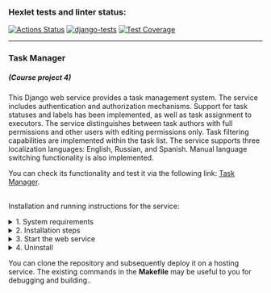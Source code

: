 ### Hexlet tests and linter status:
[![Actions Status](https://github.com/dmkael/python-project-52/actions/workflows/hexlet-check.yml/badge.svg)](https://github.com/dmkael/python-project-52/actions)
[![django-tests](https://github.com/dmkael/python-project-52/actions/workflows/my_workflow.yaml/badge.svg)](https://github.com/dmkael/python-project-52/actions/workflows/my_workflow.yaml)
[![Test Coverage](https://api.codeclimate.com/v1/badges/30a8e8070441ff48b263/test_coverage)](https://codeclimate.com/github/dmkael/python-project-52/test_coverage)



---

### Task Manager
##### (Course project 4)
This Django web service provides a task management system. The service includes authentication and authorization mechanisms. Support for task statuses and labels has been implemented, as well as task assignment to executors. The service distinguishes between task authors with full permissions and other users with editing permissions only. Task filtering capabilities are implemented within the task list. The service supports three localization languages: English, Russian, and Spanish. Manual language switching functionality is also implemented.

You can check its functionality and test it via the following link: [Task Manager](https://python-project-52-4ipl.onrender.com).

\
Installation and running instructions for the service:

<details>
<summary>1. System requirements</summary>

- Python 3.10 or above ([download](https://www.python.org/downloads/))
- GIT-client ([download](https://git-scm.com/downloads/))
- PostgreSQL server with database ([download](https://www.postgresql.org/download/))
- Account and active API-key for the error collector service [Rollbar](https://rollbar.com/)

</details>

<details>
<summary>2. Installation steps</summary>

- __Linux__:
  - for current user:

      ```
    python3 -m pip install --user git+https://github.com/dmkael/python-project-52.git
      ```

  - to the system (using the built-in Python version) or to a virtual environment:

      ```
    python3 -m pip install git+https://github.com/dmkael/python-project-52.git
      ```

- __Windows__:
  - for current user:

      ```
    py -m pip install --user git+https://github.com/dmkael/python-project-52.git
      ```

  - to the system (using the built-in Python version) or to a virtual environment:

      ```
    py -m pip install git+https://github.com/dmkael/python-project-52.git
      ```

  _NOTE: During installation of the package "for user," it's necessary for the user-specific package directory to be accessible in the PATH variable. Detailed information:_
  _[Installing to the user documentation](https://packaging.python.org/en/latest/tutorials/installing-packages/#installing-to-the-user-site)_

For the service to function, three environment variables are required:

1. __SECRET_KEY__ - for the application to operate (you can generate any value yourself)
2. __DATABASE_URL__ - The path to your prepared database as a Uniform Resource Identifier (URI): _postgres://{user}:{password}@{hostname}:{port}/{database-name}_
3. __ROLLBAR_ACCESS_TOKEN__ - with "access_token" value from Rollbar service.


  You can use the `python-dotenv` package and specify variables in a `.env` file located in the root of the package.
  Alternatively, you can set the variables directly in the operating system environment:
- __Linux (Ubuntu):__

  - Show available:
    ```
    printenv
    ```
  - Set for the user by specifying a value of MY_VAR=VALUE:
    ```
    echo MY_VAR=VALUE >> $HOME/.bashrc
    ```
  - Set for the system by specifying a value of MY_VAR=VALUE:
    ```
    sudo echo MY_VAR=VALUE >> /etc/environment
    ```
    _Alternatively, you can manually edit the specified files using a text editor like nano._


- __Windows:__
  - To run in the command line __cmd__ or __PowerShell__ as an administrator, or in the __Run__ menu, which opens with the __WIN + R__ keystroke combination (_Launching from the Run menu may start without administrator privileges, which prevents changing system variables_):
    ```
    rundll32.exe sysdm.cpl,EditEnvironmentVariables
    ```

After adding environment variables, you need to perform database migrations and collect static files in Django.:

- __Linux:__

  - run command:
    ```
    python3 $(pip show hexlet-code | grep -oP 'Location: \K.*')/task_manager/django_manage/manage.py migrate && python3 $(pip show hexlet-code | grep -oP 'Location: \K.*')/task_manager/django_manage/manage.py collectstatic
  
    ```

- __Windows:__
  
  - run command in __PowerShell__:
    ```
    <# apply migrations and collect static files #>
    $location = (pip show hexlet-code | Select-String -Pattern 'Location: (.*)' | ForEach-Object {
        if ($_.Matches.Count -gt 0) {
            $_.Matches[0].Groups[1].Value
        }
    }); $manager = "$location\task_manager\django_manage\manage.py"; Write-Output $manager; py "$manager" migrate; py "$manager" collectstatic --no-input

    ```

You also need to specify allowed hosts in the `ALLOWED_HOSTS` section of the `settings.py` file for the service to function correctly.:

- __Linux:__

  - run command:
    ```
    nano $(pip show hexlet-code | grep -oP 'Location: \K.*')/task_manager/settings.py

    ```

- __Windows:__

  - run command in __PowerShell__:
    ```
    $location = (pip show hexlet-code | Select-String -Pattern 'Location: (.*)' | ForEach-Object {
         if ($_.Matches.Count -gt 0) {
             $_.Matches[0].Groups[1].Value
         }
    }); notepad.exe $location\task_manager\settings.py;

    ```
Installation is now complete!
</details>

<details>
<summary>3. Start the web service</summary>

After installation, the web service is ready to be started. Optionally, you can set the environment variable __PORT__ to specify the port for the web service. If the variable is not set, the default value of __8000__ will be used. You can start it with the following commands:

- __Linux:__

  run using __Django__ using debugging::
  ```
  export DEBUG=True; python3 $(pip show hexlet-code | grep -oP 'Location: \K.*')/task_manager/django_manage/manage.py runserver localhost:8000
  ```
  run using __gunicorn__:
  ```
  export PORT=${PORT:-8000}; gunicorn -w 4 -b 0.0.0.0:${PORT} task_manager.asgi:application -k uvicorn.workers.UvicornWorker
  ```

- __Windows:__

  run using __PowerShell__ with __Django__ using debugging:
    ```
    if (-not $env:DEBUG) {$env:DEBUG = "True"} $location = (pip show hexlet-code | Select-String -Pattern 'Location: (.*)' | ForEach-Object {
        if ($_.Matches.Count -gt 0) {
            $_.Matches[0].Groups[1].Value
        }
    }); $manager = "$location\task_manager\django_manage\manage.py"; py $manager runserver localhost:8000
    ```
  Since Windows does not support __gunicorn__, you can use __uvicorn__ for running the service.
  run using __PowerShell__ with __uvicorn__:
    ```
    if (-not $env:PORT) {$env:PORT = "8000"} uvicorn --port=$env:PORT --workers=4 task_manager.asgi:application
    ```

To stop a service running via __uvicorn__ on Windows, you need to first press __CTRL + BREAK__, and then press __CTRL + C__. In other cases, you can stop the service by pressing __CTRL + C__, or by closing the terminal window..
</details>

<details>
  <summary>4. Uninstall</summary>
  
To uninstall the service, use in the command line:: 

- __Linux__:

    ```
  python3 -m pip uninstall hexlet-code
    ```

- __Windows__:

    ```
  py -m pip uninstall hexlet-code
    ```

</details>

You can clone the repository and subsequently deploy it on a hosting service. The existing commands in the __Makefile__ may be useful to you for debugging and building.. 

